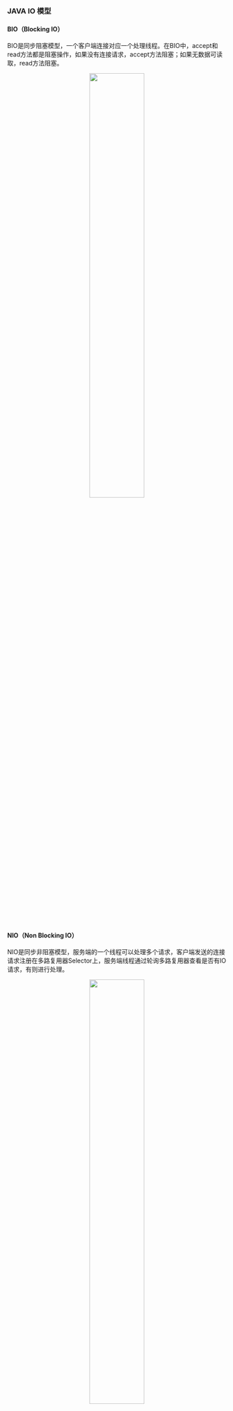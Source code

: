 ### JAVA IO 模型

#### BIO（Blocking IO）

BIO是同步阻塞模型，一个客户端连接对应一个处理线程。在BIO中，accept和read方法都是阻塞操作，如果没有连接请求，accept方法阻塞；如果无数据可读取，read方法阻塞。

<div align=middle><img src=".images/image-20200819171721455.png" width="50%" height="50%" /></div>

#### NIO（Non Blocking IO）

NIO是同步非阻塞模型，服务端的一个线程可以处理多个请求，客户端发送的连接请求注册在多路复用器Selector上，服务端线程通过轮询多路复用器查看是否有IO请求，有则进行处理。

<div align=middle><img src=".images/image-20200819171913698.png" width="50%" height="50%" /></div>

NIO的三大核心组件：

Buffer：用于存储数据，底层基于数组实现，针对8种基本类型提供了对应的缓冲区类。



Channel：用于进行数据传输，面向缓冲区进行操作，支持双向传输，数据可以从Channel读取到Buffer中，也可以从Buffer写到Channel中。



Selector：选择器，当向一个Selector中注册Channel后，Selector 内部的机制就可以自动不断地查询（Select）这些注册的Channel是否有已就绪的 I/O 事件（例如可读，可写，网络连接完成等），这样程序就可以很简单地使用一个线程高效地管理多个Channel，也可以说管理多个网络连接，因此，Selector也被称为多路复用器。当某个Channel上面发生了读或者写事件，这个Channel就处于就绪状态，会被Selector监听到，然后通过SelectionKeys可以获取就绪Channel的集合，进行后续的I/O操作。

Epoll是Linux下多路复用IO接口select/poll的增强版本，它能显著提高程序在大量并发连接中只有少量活跃的情况下的系统CPU利用率，获取事件的时候，它无须遍历整个被侦听的描述符集，只要遍历那些被内核IO事件异步唤醒而加入Ready队列的描述符集合就行了。



#### AIO（NIO 2.0）

AIO是异步非阻塞模型，一般用于连接数较多且连接时间较长的应用，在缓冲区就绪后由回调服务来进行处理。与NIO不同，当进行读写操作时，只需直接调用read或write方法即可。这两种方法均为异步的。异步非阻塞IO让内核系统完成，用户线程只需要告诉内核，当缓冲区就绪后，通知我或者执行我交给你的回调函数。在 linux 系统上底层使用 epoll 实现。



### I/O模型演化

#### 传统I/O模型

对于传统的I/O通信方式来说，客户端连接到服务端，服务端接收客户端请求并响应的流程为：读取 -> 解码 -> 应用处理 -> 编码 -> 发送结果。服务端为每一个客户端连接新建一个线程，建立通道，从而处理后续的请求，也就是BIO的方式。

<div align=middle><img src=".images/image-20200819172617390.png" width="60%" height="60%" /></div>



这种方式在客户端数量不断增加的情况下，对于连接和请求的响应会急剧下降，并且占用太多线程浪费资源，线程数量也不是没有上限的，会遇到各种瓶颈。虽然可以使用线程池进行优化，但是依然有诸多问题，比如在线程池中所有线程都在处理请求时，无法响应其他的客户端连接，每个客户端依旧需要专门的服务端线程来服务，即使此时客户端无请求，也处于阻塞状态无法释放。基于此，提出了基于事件驱动的Reactor模型。



#### Reactor模型

Reactor模式是基于事件驱动开发的，服务端程序处理传入多路请求，并将它们同步分派给请求对应的处理线程，Reactor模式也叫Dispatcher模式，即I/O多路复用统一监听事件，收到事件后分发（Dispatch给某线程），这是编写高性能网络服务器的必备技术之一。



Reactor模式以NIO为底层支持，核心组成部分包括Reactor和Handler：

- Reactor：Reactor在一个单独的线程中运行，负责监听和分发事件，分发给适当的处理程序来对I/O事件做出反应。它就像公司的电话接线员，它接听来自客户的电话并将线路转移到适当的联系人。

- Handlers：处理程序执行I/O事件要完成的实际事件，Reactor通过调度适当的处理程序来响应 I/O 事件，处理程序执行非阻塞操作。类似于客户想要与之交谈的公司中的实际员工。

 

根据Reactor的数量和Handler线程数量，可以将Reactor分为三种模型:

- 单线程模型 (单Reactor单线程)
- 多线程模型 (单Reactor多线程)
- 主从多线程模型 (多Reactor多线程) 



##### 单线程模型

<div align=middle><img src=".images/image-20200819172856437.png" width="60%" height="60%" /></div>



Reactor内部通过Selector监控连接事件，收到事件后通过dispatch进行分发，如果是连接建立的事件，则由Acceptor处理，Acceptor通过accept接受连接，并创建一个Handler来处理连接后续的各种事件，如果是读写事件，直接调用连接对应的Handler来处理。



##### 多线程模型

<div align=middle><img src=".images/image-20200819172934868.png" width="60%" height="60%" /></div>

主线程中，Reactor对象通过Selector监控连接事件,收到事件后通过dispatch进行分发，如果是连接建立事件，则由Acceptor处理，Acceptor通过accept接收连接，并创建一个Handler来处理后续事件，而Handler只负责响应事件，不进行业务操作，也就是只进行read读取数据和write写出数据，业务处理交给一个线程池进行处理。



线程池分配一个线程完成真正的业务处理，然后将响应结果交给主进程的Handler处理，Handler将结果send给client。

单Reactor承担所有事件的监听和响应，而当我们的服务端遇到大量的客户端同时进行连接，或者在请求连接时执行一些耗时操作，比如身份认证，权限检查等，这种瞬时的高并发就容易成为性能瓶颈。

##### 主从多线程模型

<div align=middle><img src=".images/image-20200819173115005.png" width="50%" height="50%" /></div>

存在多个Reactor，每个Reactor都有自己的Selector选择器，线程和dispatch。

主线程中的mainReactor通过自己的Selector监控连接建立事件，收到事件后通过Accpetor接收，将新的连接分配给某个子线程。

子线程中的subReactor将mainReactor分配的连接加入连接队列中通过自己的Selector进行监听，并创建一个Handler用于处理后续事件。

Handler完成read -> 业务处理 -> send的完整业务流程。 

#### Netty线程模型

Netty线程模型就是Reactor模式的一个实现。类似于 Reactor 的主从线程模型

<div align=middle><img src=".images/image-20200819173227768.png" width="70%" height="70%" /></div>




**1  线程组**

Netty抽象了两组线程池BossGroup和WorkerGroup，其类型都是NioEventLoopGroup，BossGroup用来接受客户端发来的连接，WorkerGroup则负责对完成TCP三次握手的连接进行处理。

NioEventLoopGroup里面包含了多个NioEventLoop，管理NioEventLoop的生命周期。每个NioEventLoop中包含了一个NIO Selector、一个队列、一个线程；其中线程用来做轮询注册到Selector上的Channel的读写事件和对投递到队列里面的事件进行处理。



Boss NioEventLoop线程的执行步骤：

- 处理accept事件, 与client建立连接, 生成NioSocketChannel。

- 将NioSocketChannel注册到某个worker NIOEventLoop上的selector。

- 处理任务队列的任务， 即runAllTasks。



Worker NioEventLoop线程的执行步骤：

- 轮询注册到自己Selector上的所有NioSocketChannel的read和write事件。

- 处理read和write事件，在对应NioSocketChannel处理业务。

- runAllTasks处理任务队列TaskQueue的任务，一些耗时的业务处理可以放入TaskQueue中慢慢处理，这样不影响数据在pipeline中的流动处理。

Worker NIOEventLoop处理NioSocketChannel业务时，使用了pipeline (管道)，管道中维护了handler处理器链表，用来处理channel中的数据。



**2 ChannelPipeline**

Netty将Channel的数据管道抽象为ChannelPipeline，消息在ChannelPipline中流动和传递。ChannelPipeline持有I/O事件拦截器ChannelHandler的双向链表，由ChannelHandler对I/O事件进行拦截和处理，可以方便的新增和删除ChannelHandler来实现不同的业务逻辑定制，不需要对已有的ChannelHandler进行修改，能够实现对修改封闭和对扩展的支持。

ChannelPipeline是一系列的ChannelHandler实例，流经一个Channel的入站和出站事件可以被ChannelPipeline 拦截。每当一个新的Channel被创建了，都会建立一个新的ChannelPipeline并绑定到该Channel上，这个关联是永久性的；Channel既不能附上另一个ChannelPipeline也不能分离当前这个。这些都由Netty负责完成，而无需开发人员的特别处理。

根据起源,一个事件将由ChannelInboundHandler或ChannelOutboundHandler处理，ChannelHandlerContext实现转发或传播到下一个ChannelHandler。一个ChannelHandler处理程序可以通知ChannelPipeline中的下一个ChannelHandler执行。Read事件（入站事件）和write事件（出站事件）使用相同的pipeline，入站事件会从链表head 往后传递到最后一个入站的handler，出站事件会从链表tail往前传递到最前一个出站的 handler，两种类型的 handler 互不干扰。

<div align=middle><img src=".images/image-20200819173508739.png" width="70%" height="70%" /></div>






